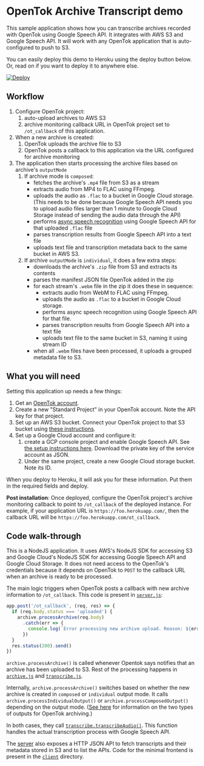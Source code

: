 # OpenTok Archive Transcript demo

This sample application shows how you can transcribe archives recorded with OpenTok using Google Speech API. It integrates with AWS S3 and Google Speech API. It will work with any OpenTok application that is auto-configured to push to S3.

You can easily deploy this demo to Heroku using the deploy button below. Or, read on if you want to deploy it to anywhere else.

[![Deploy](https://www.herokucdn.com/deploy/button.svg)](https://heroku.com/deploy)

## Workflow

1. Configure OpenTok project:
    1. auto-upload archives to AWS S3
    2. archive monitoring callback URL in OpenTok project set to `/ot_callback` of this application.
2. When a new archive is created:
    1. OpenTok uploads the archive file to S3
    2. OpenTok posts a callback to this application via the URL configured for archive monitoring
3. The application then starts processing the archive files based on archive's `outputMode`
    1. If archive mode is `composed`:
        - fetches the archive's `.mp4` file from S3 as a stream
        - extracts audio from MP4 to FLAC using FFmpeg.
        - uploads the audio as `.flac` to a bucket in Google Cloud storage.(This needs to be done because Google Speech API needs you to upload audio files larger than 1 minute to Google Cloud Storage instead of sending the audio data through the API)
        - performs [async speech recognition][gapi-async] using Google Speech API for that uploaded `.flac` file
        - parses transcription results from Google Speech API into a text file
        - uploads text file and transcription metadata back to the same bucket in AWS S3.
    2. If archive `outputMode` is `individual`, it does a few extra steps:
        - downloads the archive's `.zip` file from S3 and extracts its contents
        - parses the manifest JSON file OpenTok added in the zip
        - for each stream's `.webm` file in the zip it does these in sequence:
            - extracts audio from WebM to FLAC using FFmpeg.
            - uploads the audio as `.flac` to a bucket in Google Cloud storage.
            - performs async speech recognition using Google Speech API for that file.
            - parses transcription results from Google Speech API into a text file
            - uploads text file to the same bucket in S3, naming it using stream ID
        - when all `.webm` files have been processed, it uploads a grouped metadata file to S3.

## What you will need

Setting this application up needs a few things:

1. Get an [OpenTok account][signup].
2. Create a new "Standard Project" in your OpenTok account. Note the API key for that project.
3. Set up an AWS S3 bucket. Connect your OpenTok project to that S3 bucket using [these instructions][using-s3].
4. Set up a Google Cloud account and configure it:
    1. create a GCP console project and enable Google Speech API. See [the setup instructions here][gcp-quickstart]. Download the private key of the service account as JSON.
    2. Under the same project, create a new Google Cloud storage bucket. Note its ID.

When you deploy to Heroku, it will ask you for these information. Put them in the required fields and deploy.

**Post installation**: Once deployed, configure the OpenTok project's archive monitoring callback to point to `/ot_callback` of the deployed instance. For example, if your application URL is `https://foo.herokuapp.com/`, then the callback URL will be `https://foo.herokuapp.com/ot_callback`.

## Code walk-through

This is a NodeJS application. It uses AWS's NodeJS SDK for accessing S3 and Google Cloud's NodeJS SDK for accessing Google Speech API and Google Cloud Storage. It does not need access to the OpenTok's credentials because it depends on OpenTok to `POST` to the callback URL when an archive is ready to be processed.

The main logic triggers when OpenTok posts a callback with new archive information to `/ot_callback`. This code is present in [`server.js`][server.js]:

```js
app.post('/ot_callback', (req, res) => {
  if (req.body.status === 'uploaded') {
    archive.processArchive(req.body)
      .catch(err => {
        console.log(`Error processing new archive upload. Reason: ${err}`)
      })
  }
  res.status(200).send()
})
```

`archive.processArchive()` is called whenever Opentok says notifies that an archive has been uploaded to S3. Rest of the processing happens in [`archive.js`][archive.js] and [`transcribe.js`][transcribe.js].

Internally, `archive.processArchive()` switches based on whether the new archive is created in `composed` or `individual` output mode. It calls `archive.processIndividualOutput()` or `archive.processComposedOutput()` depending on the output mode. ([See here][archiving] for information on the two types of outputs for OpenTok archiving.)

In both cases, they call [`transcribe.transcribeAudio()`][transcribe.js]. This function handles the actual transcription process with Google Speech API.

The [server][server.js] also exposes a HTTP JSON API to fetch transcripts and their metadata stored in S3 and to list the APIs. Code for the minimal frontend is present in the [`client`][client] directory.

[gapi-async]: https://cloud.google.com/speech/docs/async-recognize
[signup]: https://tokbox.com/account/user/signup
[using-s3]: https://tokbox.com/developer/guides/archiving/using-s3.html
[gcp-quickstart]: https://cloud.google.com/speech/docs/quickstart
[server.js]: server.js
[archive.js]: archive.js
[transcribe.js]: transcribe.js
[archiving]: https://tokbox.com/developer/guides/archiving/#individual-stream-and-composed-archives
[client]: client/
